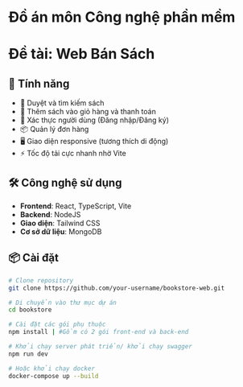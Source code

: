 # Đồ án môn Công nghệ phần mềm
# Đề tài: Web Bán Sách

## 🚀 Tính năng

- 🔎 Duyệt và tìm kiếm sách
- 🛒 Thêm sách vào giỏ hàng và thanh toán
- 🔐 Xác thực người dùng (Đăng nhập/Đăng ký)
- 📦 Quản lý đơn hàng
- 🖥️ Giao diện responsive (tương thích di động)
- ⚡ Tốc độ tải cực nhanh nhờ Vite

## 🛠️ Công nghệ sử dụng

- **Frontend**: React, TypeScript, Vite
- **Backend**: NodeJS
- **Giao diện**: Tailwind CSS
- **Cơ sở dữ liệu**: MongoDB

## 📦 Cài đặt
```bash
# Clone repository
git clone https://github.com/your-username/bookstore-web.git

# Di chuyển vào thư mục dự án
cd bookstore

# Cài đặt các gói phụ thuộc
npm install | #Gồm có 2 gói front-end và back-end

# Khởi chạy server phát triển/ khởi chạy swagger
npm run dev

# Hoặc khởi chạy docker
docker-compose up --build
```




